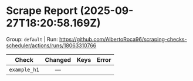 # Scrape Report (2025-09-27T18:20:58.169Z)

Group: `default`  |  Run: https://github.com/AlbertoRoca96/scraping-checks-scheduler/actions/runs/18063310766

| Check | Changed | Keys | Error |
|---|:---:|:--|:--|
| `example_h1` | — |  |  |
